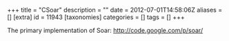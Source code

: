 +++
title = "CSoar"
description = ""
date = 2012-07-01T14:58:06Z
aliases = []
[extra]
id = 11943
[taxonomies]
categories = []
tags = []
+++

The primary implementation of Soar: http://code.google.com/p/soar/
